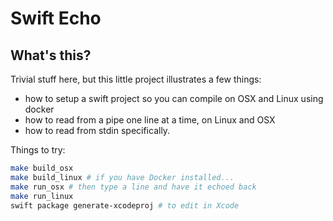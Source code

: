 # Swift Echo

## What's this?

Trivial stuff here, but this little project illustrates a few things:

- how to setup a swift project so you can compile on OSX and Linux using docker
- how to read from a pipe one line at a time, on Linux and OSX
- how to read from stdin specifically.

Things to try:

```sh
make build_osx
make build_linux # if you have Docker installed...
make run_osx # then type a line and have it echoed back
make run_linux
swift package generate-xcodeproj # to edit in Xcode
```


